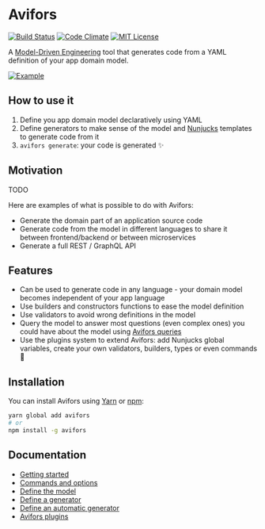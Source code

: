 # Avifors

[![Build Status](https://travis-ci.org/antarestupin/Avifors.svg?branch=master)](https://travis-ci.org/antarestupin/Avifors)
[![Code Climate](https://codeclimate.com/github/antarestupin/Avifors/badges/gpa.svg)](https://codeclimate.com/github/antarestupin/Avifors)
[![MIT License](https://poser.pugx.org/antares/accessible/license)](https://github.com/antarestupin/Avifors/blob/master/LICENSE)

A [Model-Driven Engineering](https://en.wikipedia.org/wiki/Model-driven_engineering) tool that generates code from a YAML definition of your app domain model.

[![Example](https://github.com/antarestupin/Avifors/tree/master/doc/example.gif)](https://raw.githubusercontent.com/antarestupin/Avifors/master/doc/example.gif)

## How to use it

1. Define you app domain model declaratively using YAML
2. Define generators to make sense of the model and [Nunjucks](https://mozilla.github.io/nunjucks) templates to generate code from it
3. `avifors generate`: your code is generated ✨

## Motivation

TODO

Here are examples of what is possible to do with Avifors:

- Generate the domain part of an application source code
- Generate code from the model in different languages to share it between frontend/backend or between microservices
- Generate a full REST / GraphQL API

## Features

- Can be used to generate code in any language - your domain model becomes independent of your app language
- Use builders and constructors functions to ease the model definition
- Use validators to avoid wrong definitions in the model
- Query the model to answer most questions (even complex ones) you could have about the model using [Avifors queries](https://github.com/antarestupin/Avifors/blob/master/doc/commands.md#query-the-model)
- Use the plugins system to extend Avifors: add Nunjucks global variables, create your own validators, builders, types or even commands 🚀

## Installation

You can install Avifors using [Yarn](https://yarnpkg.com) or [npm](https://www.npmjs.com):

```bash
yarn global add avifors
# or
npm install -g avifors
```

## Documentation

- [Getting started](https://github.com/antarestupin/Avifors/tree/master/doc/getting_started.md)
- [Commands and options](https://github.com/antarestupin/Avifors/tree/master/doc/commands.md)
- [Define the model](https://github.com/antarestupin/Avifors/tree/master/doc/model.md)
- [Define a generator](https://github.com/antarestupin/Avifors/tree/master/doc/generator.md)
- [Define an automatic generator](https://github.com/antarestupin/Avifors/tree/master/doc/auto-generators.md)
- [Avifors plugins](https://github.com/antarestupin/Avifors/tree/master/doc/plugins.md)
